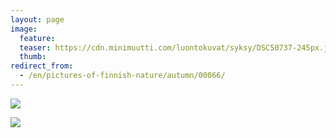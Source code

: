 ```yaml
---
layout: page
image:
  feature:
  teaser: https://cdn.minimuutti.com/luontokuvat/syksy/DSC50737-245px.jpg
  thumb:
redirect_from:
  - /en/pictures-of-finnish-nature/autumn/00066/
---
```


![](https://cdn.minimuutti.com/luontokuvat/syksy/DSC50737-800px.jpg)

![](https://cdn.minimuutti.com/luontokuvat/syksy/DSC50739-800px.jpg)
